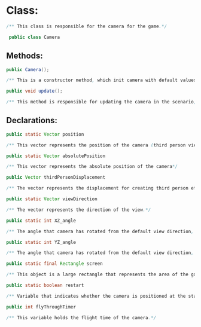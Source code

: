 # Class:

```java
/** This class is responsible for the camera for the game.*/

 public class Camera

```

## Methods:

```java
public Camera();
```

```java
/** This is a constructor method, which init camera with default values.*/
```

```java
public void update();
```

```java
/** This method is responsible for updating the camera in the scenario, according to the actions in the game.*/
```

## Declarations:

```java
public static Vector position
```

```java
/** This vector represents the position of the camera (third person view).*/
```

```java
public static Vector absolutePosition
```

```java
/** This vector represents the absolute position of the camera*/
```

```java
public Vector thirdPersonDisplacement
```

```java
/** The vector represents the displacement for creating third person effect.*/
```

```java
public static Vector viewDirection
```

```java
/** The vector represents the direction of the view.*/
```

```java
public static int XZ_angle
```

```java
/** The angle that camera has rotated from the default view direction, this angle is 315 degrees.*/
```

```java
public static int YZ_angle
```

```java
/** The angle that camera has rotated from the default view direction, this angle is 315 degrees.*/
```

```java
public static final Rectangle screen
```

```java
/** This object is a large rectangle that represents the area of the game on the screen.*/
```

```java
public static boolean restart
```

```java
/** Variable that indicates whether the camera is positioned at the starting position.*/
```

```java
public int flyThroughTimer
```
```java
/** This variable holds the flight time of the camera.*/
```
